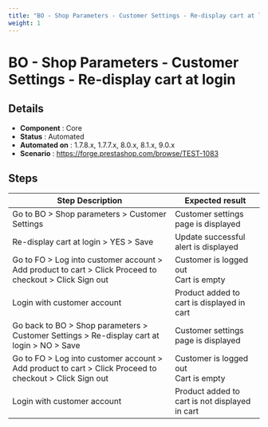 ```yaml
---
title: "BO - Shop Parameters - Customer Settings - Re-display cart at login"
weight: 1
---
```


# BO - Shop Parameters - Customer Settings - Re-display cart at login
## Details
* **Component** : Core
* **Status** : Automated
* **Automated on** : 1.7.8.x, 1.7.7.x, 8.0.x, 8.1.x, 9.0.x
* **Scenario** : https://forge.prestashop.com/browse/TEST-1083

## Steps
| Step Description | Expected result |
| ----- | ----- |
| Go to BO > Shop parameters > Customer Settings | Customer settings page is displayed |
| Re-display cart at login > YES > Save | Update successful alert is displayed |
| Go to FO > Log into customer account > Add product to cart > Click Proceed to checkout > Click Sign out | Customer is logged out<br>Cart is empty |
| Login with customer account | Product added to cart is displayed in cart |
| Go back to BO > Shop parameters > Customer Settings > Re-display cart at login > NO > Save | Customer settings page is displayed |
| Go to FO > Log into customer account > Add product to cart > Click Proceed to checkout > Click Sign out | Customer is logged out<br>Cart is empty |
| Login with customer account | Product added to cart is not displayed in cart |
